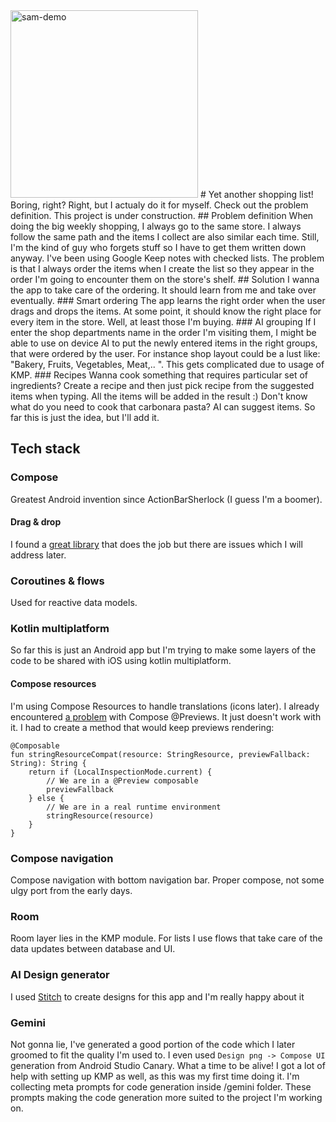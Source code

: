 <img src="https://github.com/user-attachments/assets/74e0b362-f354-429c-9f26-c6bc53452786" alt="sam-demo" width="300"/>
# Yet another shopping list!
Boring, right? Right, but I actualy do it for myself. Check out the problem definition. This project is under construction.
## Problem definition
When doing the big weekly shopping, I always go to the same store. I always follow the same path and the items I collect are also similar each time. Still, I'm the kind of guy who forgets stuff so I have to get them written down anyway. I've been using Google Keep notes with checked lists. The problem is that I always order the items when I create the list so they appear in the order I'm going to encounter them on the store's shelf.
## Solution
I wanna the app to take care of the ordering. It should learn from me and take over eventually.
### Smart ordering
The app learns the right order when the user drags and drops the items. At some point, it should know the right place for every item in the store. Well, at least those I'm buying.
### AI grouping
If I enter the shop departments name in the order I'm visiting them, I might be able to use on device AI to put the newly entered items in the right groups, that were ordered by the user. For instance shop layout could be a lust like: "Bakery, Fruits, Vegetables, Meat,.. ".
This gets complicated due to usage of KMP. 
### Recipes
Wanna cook something that requires particular set of ingredients? Create a recipe and then just pick recipe from the suggested items when typing. All the items will be added in the result :) Don't know what do you need to cook that carbonara pasta? AI can suggest items. So far this is just the idea, but I'll add it.

## Tech stack
### Compose
Greatest Android invention since ActionBarSherlock (I guess I'm a boomer).
#### Drag & drop
I found a [great library](https://github.com/Calvin-LL/Reorderable/?tab=readme-ov-file#lazycolumn) that does the job but there are issues which I will address later.
### Coroutines & flows
Used for reactive data models.
### Kotlin multiplatform
So far this is just an Android app but I'm trying to make some layers of the code to be shared with iOS using kotlin multiplatform.
#### Compose resources
I'm using Compose Resources to handle translations (icons later). I already encountered [a problem](https://issuetracker.google.com/issues/348208777) with Compose @Previews. It just doesn't work with it. I had to create a method that would keep previews rendering:
```
@Composable
fun stringResourceCompat(resource: StringResource, previewFallback: String): String {
    return if (LocalInspectionMode.current) {
        // We are in a @Preview composable
        previewFallback
    } else {
        // We are in a real runtime environment
        stringResource(resource)
    }
}
```
### Compose navigation
Compose navigation with bottom navigation bar. Proper compose, not some ulgy port from the early days.
### Room 
Room layer lies in the KMP module. For lists I use flows that take care of the data updates between database and UI.
### AI Design generator
I used [Stitch](https://stitch.withgoogle.com/) to create designs for this app and I'm really happy about it
### Gemini
Not gonna lie, I've generated a good portion of the code which I later groomed to fit the quality I'm used to. I even used `Design png -> Compose UI ` generation from Android Studio Canary. What a time to be alive! I got a lot of help with setting up KMP as well, as this was my first time doing it. I'm collecting meta prompts for code generation inside /gemini folder. These prompts making the code generation more suited to the project I'm working on. 
